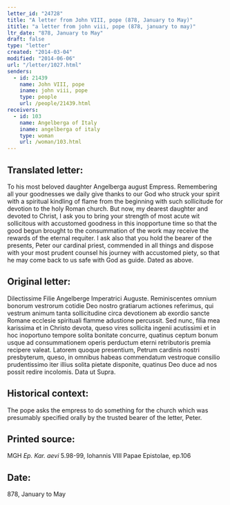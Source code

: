 ```yaml
---
letter_id: "24728"
title: "A letter from John VIII, pope (878, January to May)"
ititle: "a letter from john viii, pope (878, january to may)"
ltr_date: "878, January to May"
draft: false
type: "letter"
created: "2014-03-04"
modified: "2014-06-06"
url: "/letter/1027.html"
senders:
  - id: 21439
    name: John VIII, pope
    iname: john viii, pope
    type: people
    url: /people/21439.html
receivers:
  - id: 103
    name: Angelberga of Italy
    iname: angelberga of italy
    type: woman
    url: /woman/103.html
---
```

<h2> Translated letter:</h2>To his most beloved daughter Angelberga august Empress.
Remembering all your goodnesses we daily give thanks to our God who struck your spirit with a spiritual kindling of flame from the beginning with such sollicitude for devotion to the holy Roman church.  But now, my dearest daughter and devoted to Christ, I ask you to bring your strength of most acute wit sollicitous with accustomed goodness in this inopportune time so that the good begun brought to the consummation of the work may receive the rewards of the eternal requiter.  I ask also that you hold the bearer of the presents, Peter our cardinal priest, commended in all things and dispose with your most prudent counsel his journey with accustomed piety, so that he may come back to us safe with God as guide.
Dated as above.
<h2 class="mt-4"> Original letter:</h2>Dilectissime Filie Angelberge Imperatrici Auguste.
Reminiscentes omnium bonorum vestrorum cotidie Deo nostro gratiarum actiones referimus, qui vestrum animum tanta sollicitudine circa devotionem ab exordio sancte Romane ecclesie spirituali flamme adustione percussit.  Sed nunc, filia mea karissima et in Christo devota, queso vires sollicita ingenii acutissimi et in hoc inoportuno tempore solita bonitate concurre, quatinus ceptum bonum usque ad consummationem operis perductum eterni retributoris premia recipere valeat.  Latorem quoque presentium, Petrum cardinis nostri presbyterum, queso, in omnibus habeas commendatum vestroque consilio prudentissimo iter illius solita pietate disponite, quatinus Deo duce ad nos possit redire incolomis.
Data ut Supra.
<h2 class="mt-4"> Historical context:</h2>The pope asks the empress to do something for the church which was presumably specified orally by the trusted bearer of the letter, Peter.
<h2 class="mt-4"> Printed source:</h2><p>MGH <em>Ep. Kar. aevi</em> 5.98-99, Iohannis VIII Papae Epistolae, ep.106</p><h2 class="mt-4"> Date:</h2>878, January to May